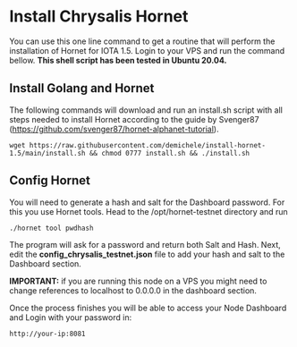 # Install Chrysalis Hornet 

You can use this one line command to get a routine that will perform the installation of Hornet for IOTA 1.5. 
Login to your VPS and run the command bellow. **This shell script has been tested in Ubuntu 20.04.** 


## Install Golang and Hornet

The following commands will download and run an install.sh script with all steps needed to install Hornet according to the guide by Svenger87 (https://github.com/svenger87/hornet-alphanet-tutorial). 

```
wget https://raw.githubusercontent.com/demichele/install-hornet-1.5/main/install.sh && chmod 0777 install.sh && ./install.sh
```

## Config Hornet

You will need to generate a hash and salt for the Dashboard password. For this you use Hornet tools. Head to the /opt/hornet-testnet directory and run

```
./hornet tool pwdhash
```

The program will ask for a password and return both Salt and Hash. Next, edit the **config_chrysalis_testnet.json** file to add your hash and salt to the Dashboard section.

**IMPORTANT:** if you are running this node on a VPS you might need to change references to localhost to 0.0.0.0 in the dashboard section.


Once the process finishes you will be able to access your Node Dashboard and Login with your password in:

```
http://your-ip:8081
```






